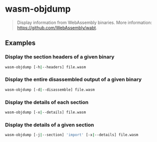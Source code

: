 # wasm-objdump

> Display information from WebAssembly binaries. More information: <https://github.com/WebAssembly/wabt>.

## Examples

### Display the section headers of a given binary

```bash
wasm-objdump [-h|--headers] file.wasm
```

### Display the entire disassembled output of a given binary

```bash
wasm-objdump [-d|--disassemble] file.wasm
```

### Display the details of each section

```bash
wasm-objdump [-x|--details] file.wasm
```

### Display the details of a given section

```bash
wasm-objdump [-j|--section] 'import' [-x|--details] file.wasm
```
